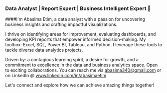 ### Data Analyst | Report Expert | Business Intelligent Expert 👋
####I'm Abasima Etim, a data analyst with a passion for uncovering business insights and crafting impactful visualizations.

I thrive on identifying areas for improvement, evaluating dashboards, and developing KPI reports that empower informed decision-making.
My toolbox: Excel, SQL, Power BI, Tableau, and Python. I leverage these tools to tackle diverse data analytics projects.

Driven by: a contagious learning spirit, a desire for growth, and a commitment to excellence in the data and business analytics space.
Open to exciting collaborations.
You can reach me via abasima340@gmail.com or on LinkedIn @ www.linkedin.com/in/abasimaetim

Let's connect and explore how we can achieve amazing things together!
